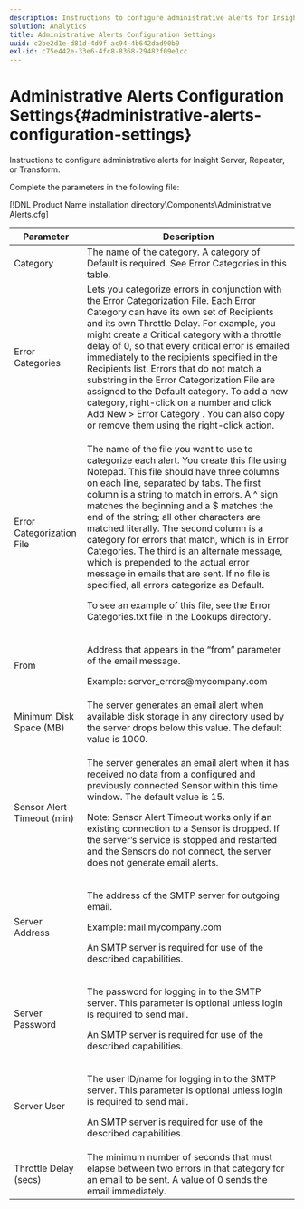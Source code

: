 ```yaml
---
description: Instructions to configure administrative alerts for Insight Server, Repeater, or Transform.
solution: Analytics
title: Administrative Alerts Configuration Settings
uuid: c2be2d1e-d81d-4d9f-ac94-4b642dad90b9
exl-id: c75e442e-33e6-4fc8-8368-29482f09e1cc
---
```

# Administrative Alerts Configuration Settings{#administrative-alerts-configuration-settings}

Instructions to configure administrative alerts for Insight Server, Repeater, or Transform.

Complete the parameters in the following file:

[!DNL Product Name installation directory\Components\Administrative Alerts.cfg]

<table id="table_5A2298906D5F4215B8FAC42CACBC0002"> 
 <thead> 
  <tr> 
   <th colname="col1" class="entry"> Parameter </th> 
   <th colname="col2" class="entry"> Description </th> 
  </tr> 
 </thead>
 <tbody> 
  <tr> 
   <td colname="col1"> Category </td> 
   <td colname="col2"> The name of the category. A category of Default is required. See Error Categories in this table. </td> 
  </tr> 
  <tr> 
   <td colname="col1"> Error Categories </td> 
   <td colname="col2"> Lets you categorize errors in conjunction with the Error Categorization File. Each Error Category can have its own set of Recipients and its own Throttle Delay. For example, you might create a Critical category with a throttle delay of 0, so that every critical error is emailed immediately to the recipients specified in the Recipients list. Errors that do not match a substring in the Error Categorization File are assigned to the Default category. To add a new category, right-click on a number and click <span class="uicontrol"> Add New </span> &gt; <span class="uicontrol"> Error Category </span>. You can also copy or remove them using the right-click action. </td> 
  </tr> 
  <tr> 
   <td colname="col1"> Error Categorization File </td> 
   <td colname="col2"> <p>The name of the file you want to use to categorize each alert. You create this file using Notepad. This file should have three columns on each line, separated by tabs. The first column is a string to match in errors. A ^ sign matches the beginning and a $ matches the end of the string; all other characters are matched literally. The second column is a category for errors that match, which is in Error Categories. The third is an alternate message, which is prepended to the actual error message in emails that are sent. If no file is specified, all errors categorize as Default. </p> <p>To see an example of this file, see the <span class="filepath"> Error Categories.txt </span> file in the Lookups directory. </p> </td> 
  </tr> 
  <tr> 
   <td colname="col1"> From </td> 
   <td colname="col2"> <p>Address that appears in the “from” parameter of the email message. </p> <p>Example: <span class="filepath"> server_errors@mycompany.com </span></p> </td> 
  </tr> 
  <tr> 
   <td colname="col1"> Minimum Disk Space (MB) </td> 
   <td colname="col2"> The server generates an email alert when available disk storage in any directory used by the server drops below this value. The default value is 1000. </td> 
  </tr> 
  <tr> 
   <td colname="col1"> Sensor Alert Timeout (min) </td> 
   <td colname="col2"> <p>The server generates an email alert when it has received no data from a configured and previously connected <span class="wintitle"> Sensor </span> within this time window. The default value is 15. </p> <p> <p>Note:  <span class="wintitle"> Sensor </span> Alert Timeout works only if an existing connection to a <span class="wintitle"> Sensor </span> is dropped. If the server’s service is stopped and restarted and the <span class="wintitle"> Sensors </span> do not connect, the server does not generate email alerts. </p> </p> </td> 
  </tr> 
  <tr> 
   <td colname="col1"> Server Address </td> 
   <td colname="col2"> <p>The address of the SMTP server for outgoing email. </p> <p>Example: <span class="filepath"> mail.mycompany.com </span></p> <p>An SMTP server is required for use of the described capabilities. </p> </td> 
  </tr> 
  <tr> 
   <td colname="col1"> Server Password </td> 
   <td colname="col2"> <p>The password for logging in to the SMTP server. This parameter is optional unless login is required to send mail. </p> <p>An SMTP server is required for use of the described capabilities. </p> </td> 
  </tr> 
  <tr> 
   <td colname="col1"> Server User </td> 
   <td colname="col2"> <p>The user ID/name for logging in to the SMTP server. This parameter is optional unless login is required to send mail. </p> <p>An SMTP server is required for use of the described capabilities. </p> </td> 
  </tr> 
  <tr> 
   <td colname="col1"> Throttle Delay (secs) </td> 
   <td colname="col2"> The minimum number of seconds that must elapse between two errors in that category for an email to be sent. A value of 0 sends the email immediately. </td> 
  </tr> 
 </tbody> 
</table>
